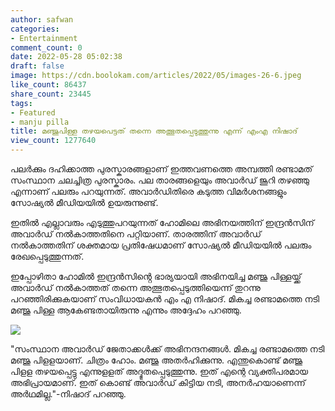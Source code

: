 ```yaml
---
author: safwan
categories:
- Entertainment
comment_count: 0
date: 2022-05-28 05:02:38
draft: false
image: https://cdn.boolokam.com/articles/2022/05/images-26-6.jpeg
like_count: 86437
share_count: 23445
tags:
- Featured
- manju pilla
title: മഞ്ജുപിള്ള തഴയപെട്ടത് തന്നെ അത്ഭുതപ്പെടുത്തുന്നു എന്ന് എംഎ നിഷാദ്
view_count: 1277640
---
```


പലർക്കും ദഹിക്കാത്ത പുരസ്കാരങ്ങളാണ് ഇത്തവണത്തെ അമ്പത്തി രണ്ടാമത് സംസ്ഥാന ചലച്ചിത്ര പുരസ്കാരം. പല താരങ്ങളെയും അവാർഡ് ജൂറി തഴഞ്ഞു എന്നാണ് പലരും പറയുന്നത്. അവാർഡിതിരെ കടുത്ത വിമർശനങ്ങളും സോഷ്യൽ മീഡിയയിൽ ഉയരുന്നുണ്ട്.

ഇതിൽ എല്ലാവരും എടുത്തുപറയുന്നത് ഹോമിലെ അഭിനയത്തിന് ഇന്ദ്രൻസിന് അവാർഡ് നൽകാത്തതിനെ പറ്റിയാണ്. താരത്തിന് അവാർഡ് നൽകാത്തതിന് ശക്തമായ പ്രതിഷേധമാണ് സോഷ്യൽ മീഡിയയിൽ പലരും രേഖപ്പെടുത്തുന്നത്.

ഇപ്പോഴിതാ ഹോമിൽ ഇന്ദ്രൻസിൻ്റെ ഭാര്യയായി അഭിനയിച്ച മഞ്ജു പിള്ളയ്ക്ക് അവാർഡ് നൽകാത്തത് തന്നെ അത്ഭുതപ്പെടുത്തിയെന്ന് തുറന്നു പറഞ്ഞിരിക്കുകയാണ് സംവിധായകൻ എം എ നിഷാദ്. മികച്ച രണ്ടാമത്തെ നടി മഞ്ജു പിള്ള ആകേണ്ടതായിരുന്നു എന്നും അദ്ദേഹം പറഞ്ഞു.

![](https://cdn.boolokam.com/articles/2022/05/images-26-6.jpeg)

  
"സംസ്ഥാന അവാര്‍ഡ് ജേതാക്കള്‍ക്ക് അഭിനന്ദനങ്ങള്‍. മികച്ച രണ്ടാമത്തെ നടി മഞ്ജു പിളളയാണ്. ചിത്രം ഹോം. മഞ്ജു അതര്‍ഹിക്കുന്നു. എന്തുകൊണ്ട് മഞ്ജു പിളള തഴയപ്പെട്ടു എന്നുളളത് അദ്ഭുതപ്പെടുത്തുന്നു. ഇത് എന്റെ വ്യക്തിപരമായ അഭിപ്രായമാണ്. ഇത് കൊണ്ട് അവാര്‍ഡ് കിട്ടിയ നടി, അനര്‍ഹയാണെന്ന് അര്‍ഥമില്ല."-നിഷാദ് പറഞ്ഞു.